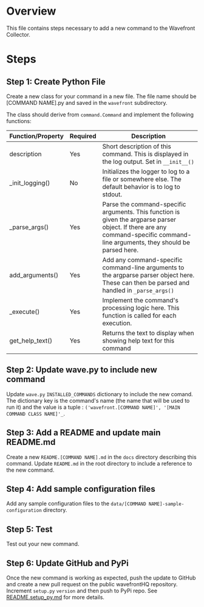 # Overview
This file contains steps necessary to add a new command to the Wavefront Collector.

# Steps
## Step 1: Create Python File
Create a new class for your command in a new file.  The file name should be [COMMAND NAME].py and saved in the `wavefront` subdirectory.

The class should derive from `command.Command` and implement the following functions:

| Function/Property | Required | Description |
| -------- | -------- | ----------- |
| description | Yes | Short description of this command.  This is displayed in the log output.  Set in `__init__()` |
| _init_logging() | No | Initializes the logger to log to a file or somewhere else.  The default behavior is to log to stdout. |
| _parse_args() | Yes | Parse the command-specific arguments.  This function is given the argparse parser object.  If there are any command-specific command-line arguments, they should be parsed here. |
| add_arguments() | Yes | Add any command-specific command-line arguments to the argparse parser object here.  These can then be parsed and handled in `_parse_args()` |
| _execute() | Yes | Implement the command's processing logic here.  This function is called for each execution. |
| get_help_text() | Yes | Returns the text to display when showing help text for this command |

## Step 2: Update wave.py to include new command
Update `wave.py` `INSTALLED_COMMANDS` dictionary to include the new comand.  The dictionary key is the command's name (the name that will be used to run it) and the value is a tuple : `('wavefront.[COMMAND NAME]', '[MAIN COMMAND CLASS NAME]'_`.

## Step 3: Add a README and update main README.md
Create a new `README.[COMMAND NAME].md` in the `docs` directory describing this command.  Update `README.md` in the root directory to include a reference to the new command.

## Step 4: Add sample configuration files
Add any sample configuration files to the `data/[COMMAND NAME]-sample-configuration` directory.

## Step 5: Test
Test out your new command.

## Step 6: Update GitHub and PyPi
Once the new command is working as expected, push the update to GitHub and create a new pull request on the public wavefrontHQ repository.
Increment `setup.py` `version` and then push to PyPi repo.  See [README.setup_py.md](README.setup_py.md) for more details.
